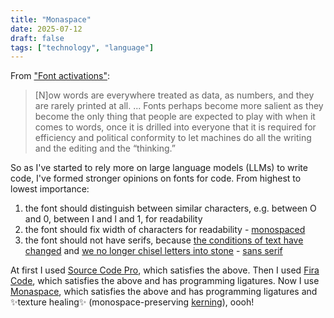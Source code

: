 ```yaml
---
title: "Monaspace"
date: 2025-07-12
draft: false
tags: ["technology", "language"]
---
```

From ["Font activations"](https://robhorning.substack.com/p/font-activations):
> [N]ow words are everywhere treated as data, as numbers, and they are rarely printed at all. ... Fonts perhaps become more salient as they become the only thing that people are expected to play with when it comes to words, once it is drilled into everyone that it is required for efficiency and political conformity to let machines do all the writing and the editing and the “thinking.”

So as I've started to rely more on large language models (LLMs) to write code, I've formed stronger opinions on fonts for code. From highest to lowest importance:
1. the font should distinguish between similar characters, e.g. between O and 0, between I and l and 1, for readability
2. the font should fix width of characters for readability - [monospaced](https://en.wikipedia.org/wiki/Monospaced_font)
3. the font should not have serifs, because [the conditions of text have changed](https://aresluna.org/the-hardest-working-font-in-manhattan) and [we no longer chisel letters into stone](https://en.wikipedia.org/wiki/Serif#Origins_and_etymology) - [sans serif](https://en.wikipedia.org/wiki/Sans-serif)

At first I used [Source Code Pro](https://github.com/adobe-fonts/source-code-pro), which satisfies the above. Then I used [Fira Code](https://github.com/tonsky/FiraCode), which satisfies the above and has programming ligatures. Now I use [Monaspace](https://github.com/githubnext/monaspace), which satisfies the above and has programming ligatures and ✨texture healing✨ (monospace-preserving [kerning](https://en.wikipedia.org/wiki/Kerning)), oooh!
